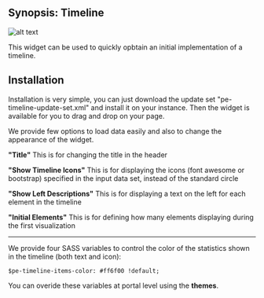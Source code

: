 ## Synopsis: Timeline

![alt text](https://gitlab.com/dev-practice/platexp-widget-library/raw/master/images/pe-timeline-screenshot.png "Timeline Widget")

This widget can be used to quickly opbtain an initial implementation of a timeline.

## Installation

Installation is very simple, you can just download the update set "pe-timeline-update-set.xml" and install it on your instance. Then the widget is available for you to drag and drop on your page.

We provide few options to load data easily and also to change the appearance of the widget.

**"Title"** This is for changing the title in the header

**"Show Timeline Icons"** This is for displaying the icons (font awesome or bootstrap) specified in the input data set, instead of the standard circle

**"Show Left Descriptions"** This is for displaying a text on the left for each element in the timeline

**"Initial Elements"** This is for defining how many elements displaying during the first visualization

***

We provide four SASS variables to control the color of the statistics shown in the timeline (both text and icon):

`$pe-timeline-items-color: #ff6f00 !default;`

You can overide these variables at portal level using the **themes**.

